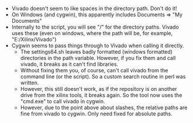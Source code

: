 * Vivado doesn't seem to like spaces in the directory path. Don't do it!
* On Windows (and cygwin), this apparently includes Documents => "My Documents"
* Internally to the script, you will see "/" for the directory paths. Vivado uses these (even on windows, where the path will be, for example, "E:/Xilinx/Vivado")
* Cygwin seems to pass things through to Vivado when calling it directly.
  * The settings64.sh leaves badly formatted (windows formatted) directories in the path variable. However, if you fix them and call vivado, it breaks as it can't find libraries.
  * Without fixing them you, of course, can't call vivado from the command line (or the script). So a custom search routine in perl was written.
  * However, this still doesn't work, as if the repository is on another drive from the xilinx tools, it breaks again. So the tool now uses the "cmd.exe" to call vivado in cygwin.
  * However, due to the point above about slashes, the relative paths are fine from vivado to cygwin. Only need fixed for absolute paths.
